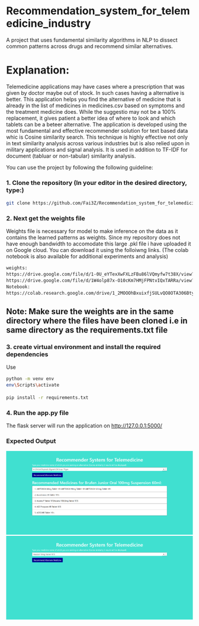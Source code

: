 # Recommendation_system_for_telemedicine_industry
A project that uses fundamental similarity algorithms in NLP to dissect common patterns across drugs and recommend similar alternatives.

# Explanation:
Telemedicine applications may have cases where a prescription that was given by doctor maybe out of stock. In such cases having a alternative is better. This application helps you find the alternative of medicine that is already in the list of medicines in medicines.csv based on symptoms and the treatment medicine does. While the suggestio may not be a 100% replacement, it gives patient a better idea of where to look and which tablets can be a beteer alternative.
The application is developed using the most fundamental and effective recommender solution for text based data whic is Cosine similarity search. This technique is highly effective not only in text similarity analysis across various industries but is also relied upon in military applications and signal analysis. It is used in addition to TF-IDF for document (tabluar or non-tabular) similarity analysis.

You can use the project by following the following guideline:

### 1. Clone the repository (In your editor in the desired directory, type:)
```sh
git clone https://github.com/Fai3Z/Recommendation_system_for_telemedicine_industry.git
```

### 2. Next get the weights file
Weights file is necessary for model to make inference on the data as it contains the learned patterns as weights. Since my repository does not have enough bandwidth to accomodate this large .pkl file i have uploaded it on Google cloud. You can download it using the folloiwng links. (The colab notebook is also available for additional experiments and analysis)
```sh
weights:
https://drive.google.com/file/d/1-0U_eYTexXwFXLzFBu86lVQmyfw7t38X/view?usp=drive_link
https://drive.google.com/file/d/1W4olp87x-O10cKm7HMjFPNtvIQxTARRa/view?usp=drive_link
Notebook:
https://colab.research.google.com/drive/1_2MOOOhBxuixfjSULvQO8OTA306Bty1h?usp=drive_link
```
## Note: Make sure the weights are in the same directory where the files have been cloned i.e in same directory as the requirements.txt file

### 3. create virtual environment and install the required dependencies
Use
```sh
python -m venv env
env\Scripts\activate

pip install -r requirements.txt
```

### 4. Run the app.py file
The flask server will run the application on http://127.0.0.1:5000/

### Expected Output
![Description of Image](https://github.com/Fai3Z/Recommendation_system_for_telemedicine_industry/blob/main/output1.png?raw=true)
![Description of Image](https://github.com/Fai3Z/Recommendation_system_for_telemedicine_industry/blob/main/output2.png?raw=true)


